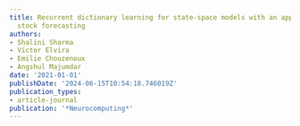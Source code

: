 ```yaml
---
title: Recurrent dictionary learning for state-space models with an application in
  stock forecasting
authors:
- Shalini Sharma
- Vı́ctor Elvira
- Emilie Chouzenoux
- Angshul Majumdar
date: '2021-01-01'
publishDate: '2024-06-15T10:54:18.746019Z'
publication_types:
- article-journal
publication: '*Neurocomputing*'
---
```


